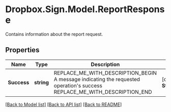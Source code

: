 # Dropbox.Sign.Model.ReportResponse
Contains information about the report request.

## Properties

Name | Type | Description | Notes
------------ | ------------- | ------------- | -------------
**Success** | **string** | REPLACE_ME_WITH_DESCRIPTION_BEGIN A message indicating the requested operation&#39;s success REPLACE_ME_WITH_DESCRIPTION_END | [optional] **StartDate** | **string** | REPLACE_ME_WITH_DESCRIPTION_BEGIN The (inclusive) start date for the report data in MM/DD/YYYY format. REPLACE_ME_WITH_DESCRIPTION_END | [optional] **EndDate** | **string** | REPLACE_ME_WITH_DESCRIPTION_BEGIN The (inclusive) end date for the report data in MM/DD/YYYY format. REPLACE_ME_WITH_DESCRIPTION_END | [optional] **ReportType** | **List&lt;ReportResponse.ReportTypeEnum&gt;** | REPLACE_ME_WITH_DESCRIPTION_BEGIN The type(s) of the report you are requesting. Allowed values are &quot;user_activity&quot; and &quot;document_status&quot;. User activity reports contain list of all users and their activity during the specified date range. Document status report contain a list of signature requests created in the specified time range (and their status). REPLACE_ME_WITH_DESCRIPTION_END | [optional] 

[[Back to Model list]](../README.md#documentation-for-models) [[Back to API list]](../README.md#documentation-for-api-endpoints) [[Back to README]](../README.md)

